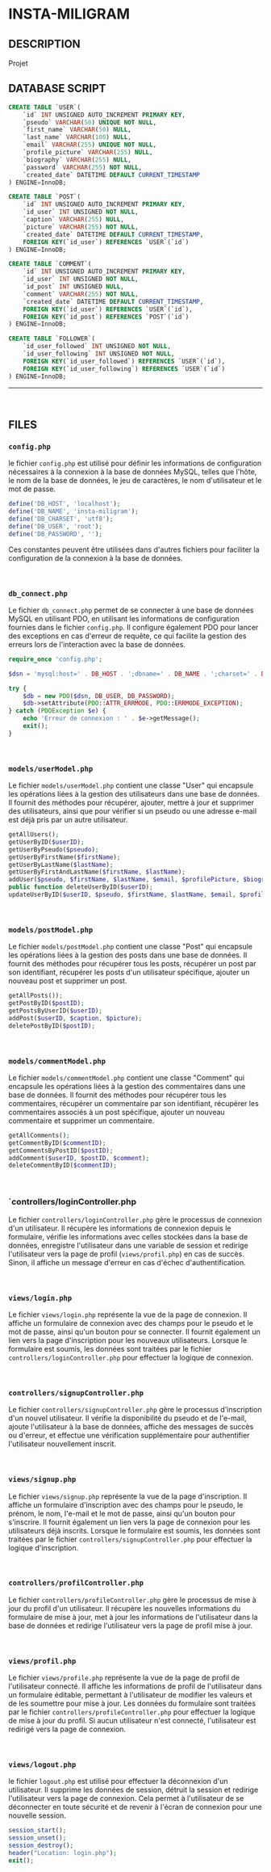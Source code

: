 # INSTA-MILIGRAM

## DESCRIPTION

Projet 

## DATABASE SCRIPT

```sql
CREATE TABLE `USER`(
    `id` INT UNSIGNED AUTO_INCREMENT PRIMARY KEY,
    `pseudo` VARCHAR(50) UNIQUE NOT NULL,
    `first_name` VARCHAR(50) NULL,
    `last_name` VARCHAR(100) NULL,
    `email` VARCHAR(255) UNIQUE NOT NULL,
    `profile_picture` VARCHAR(255) NULL,
    `biography` VARCHAR(255) NULL,
    `password` VARCHAR(255) NOT NULL,
    `created_date` DATETIME DEFAULT CURRENT_TIMESTAMP
) ENGINE=InnoDB;

CREATE TABLE `POST`(
    `id` INT UNSIGNED AUTO_INCREMENT PRIMARY KEY,
    `id_user` INT UNSIGNED NOT NULL,
    `caption` VARCHAR(255) NULL,
    `picture` VARCHAR(255) NOT NULL,
    `created_date` DATETIME DEFAULT CURRENT_TIMESTAMP,
    FOREIGN KEY(`id_user`) REFERENCES `USER`(`id`)
) ENGINE=InnoDB;

CREATE TABLE `COMMENT`(
    `id` INT UNSIGNED AUTO_INCREMENT PRIMARY KEY,
    `id_user` INT UNSIGNED NOT NULL,
    `id_post` INT UNSIGNED NULL,
    `comment` VARCHAR(255) NOT NULL,
    `created_date` DATETIME DEFAULT CURRENT_TIMESTAMP,
    FOREIGN KEY(`id_user`) REFERENCES `USER`(`id`),
    FOREIGN KEY(`id_post`) REFERENCES `POST`(`id`)
) ENGINE=InnoDB;

CREATE TABLE `FOLLOWER`(
    `id_user_followed` INT UNSIGNED NOT NULL,
    `id_user_following` INT UNSIGNED NOT NULL,
    FOREIGN KEY(`id_user_followed`) REFERENCES `USER`(`id`),
    FOREIGN KEY(`id_user_following`) REFERENCES `USER`(`id`)
) ENGINE=InnoDB;
```

***
<br/>

## FILES

### `config.php`

le fichier `config.php` est utilisé pour définir les informations de configuration nécessaires à la connexion à la base de données MySQL, telles que l'hôte, le nom de la base de données, le jeu de caractères, le nom d'utilisateur et le mot de passe.

```php
define('DB_HOST', 'localhost');
define('DB_NAME', 'insta-miligram');
define('DB_CHARSET', 'utf8');
define('DB_USER', 'root');
define('DB_PASSWORD', '');
```
Ces constantes peuvent être utilisées dans d'autres fichiers pour faciliter la configuration de la connexion à la base de données.

<br/>

### `db_connect.php`

Le fichier `db_connect.php` permet de se connecter à une base de données MySQL en utilisant PDO, en utilisant les informations de configuration fournies dans le fichier `config.php`. Il configure également PDO pour lancer des exceptions en cas d'erreur de requête, ce qui facilite la gestion des erreurs lors de l'interaction avec la base de données.

```php
require_once 'config.php';

$dsn = 'mysql:host=' . DB_HOST . ';dbname=' . DB_NAME . ';charset=' . DB_CHARSET;

try {
    $db = new PDO($dsn, DB_USER, DB_PASSWORD);
    $db->setAttribute(PDO::ATTR_ERRMODE, PDO::ERRMODE_EXCEPTION);
} catch (PDOException $e) {
    echo 'Erreur de connexion : ' . $e->getMessage();
    exit();
}
```

<br/>

### `models/userModel.php`

Le fichier `models/userModel.php` contient une classe "User" qui encapsule les opérations liées à la gestion des utilisateurs dans une base de données. Il fournit des méthodes pour récupérer, ajouter, mettre à jour et supprimer des utilisateurs, ainsi que pour vérifier si un pseudo ou une adresse e-mail est déjà pris par un autre utilisateur.

```php
getAllUsers();
getUserByID($userID);
getUserByPseudo($pseudo);
getUserByFirstName($firstName);
getUserByLastName($lastName);
getUserByFirstAndLastName($firstName, $lastName);
addUser($pseudo, $firstName, $lastName, $email, $profilePicture, $biography, $password);
public function deleteUserByID($userID);
updateUserByID($userID, $pseudo, $firstName, $lastName, $email, $profilePicture, $biography);
```

<br/>

### `models/postModel.php`

Le fichier `models/postModel.php` contient une classe "Post" qui encapsule les opérations liées à la gestion des posts dans une base de données. Il fournit des méthodes pour récupérer tous les posts, récupérer un post par son identifiant, récupérer les posts d'un utilisateur spécifique, ajouter un nouveau post et supprimer un post.

```php
getAllPosts());
getPostByID($postID);
getPostsByUserID($userID);
addPost($userID, $caption, $picture);
deletePostByID($postID);
```

<br/>

### `models/commentModel.php`

Le fichier `models/commentModel.php` contient une classe "Comment" qui encapsule les opérations liées à la gestion des commentaires dans une base de données. Il fournit des méthodes pour récupérer tous les commentaires, récupérer un commentaire par son identifiant, récupérer les commentaires associés à un post spécifique, ajouter un nouveau commentaire et supprimer un commentaire.

```php
getAllComments();
getCommentByID($commentID);
getCommentsByPostID($postID);
addComment($userID, $postID, $comment);
deleteCommentByID($commentID);
```

<br/>

### `controllers/loginController.php

Le fichier `controllers/loginController.php` gère le processus de connexion d'un utilisateur. Il récupère les informations de connexion depuis le formulaire, vérifie les informations avec celles stockées dans la base de données, enregistre l'utilisateur dans une variable de session et redirige l'utilisateur vers la page de profil (`views/profil.php`) en cas de succès. Sinon, il affiche un message d'erreur en cas d'échec d'authentification.

<br/>

### `views/login.php`

Le fichier `views/login.php` représente la vue de la page de connexion. Il affiche un formulaire de connexion avec des champs pour le pseudo et le mot de passe, ainsi qu'un bouton pour se connecter. Il fournit également un lien vers la page d'inscription pour les nouveaux utilisateurs. Lorsque le formulaire est soumis, les données sont traitées par le fichier `controllers/loginController.php` pour effectuer la logique de connexion.

<br/>

### `controllers/signupController.php`

Le fichier `controllers/signupController.php` gère le processus d'inscription d'un nouvel utilisateur. Il vérifie la disponibilité du pseudo et de l'e-mail, ajoute l'utilisateur à la base de données, affiche des messages de succès ou d'erreur, et effectue une vérification supplémentaire pour authentifier l'utilisateur nouvellement inscrit.

<br/>

### `views/signup.php`

Le fichier `views/signup.php` représente la vue de la page d'inscription. Il affiche un formulaire d'inscription avec des champs pour le pseudo, le prénom, le nom, l'e-mail et le mot de passe, ainsi qu'un bouton pour s'inscrire. Il fournit également un lien vers la page de connexion pour les utilisateurs déjà inscrits. Lorsque le formulaire est soumis, les données sont traitées par le fichier `controllers/signupController.php` pour effectuer la logique d'inscription.

<br/>

### `controllers/profilController.php`

Le fichier `controllers/profileController.php` gère le processus de mise à jour du profil d'un utilisateur. Il récupère les nouvelles informations du formulaire de mise à jour, met à jour les informations de l'utilisateur dans la base de données et redirige l'utilisateur vers la page de profil mise à jour.

<br/>

### `views/profil.php`

Le fichier `views/profile.php` représente la vue de la page de profil de l'utilisateur connecté. Il affiche les informations de profil de l'utilisateur dans un formulaire éditable, permettant à l'utilisateur de modifier les valeurs et de les soumettre pour mise à jour. Les données du formulaire sont traitées par le fichier `controllers/profileController.php` pour effectuer la logique de mise à jour du profil. Si aucun utilisateur n'est connecté, l'utilisateur est redirigé vers la page de connexion.

<br/>

### `views/logout.php`

 le fichier `logout.php` est utilisé pour effectuer la déconnexion d'un utilisateur. Il supprime les données de session, détruit la session et redirige l'utilisateur vers la page de connexion. Cela permet à l'utilisateur de se déconnecter en toute sécurité et de revenir à l'écran de connexion pour une nouvelle session.
 
```php
session_start();
session_unset();
session_destroy();
header("Location: login.php");
exit();
```

<br/>
